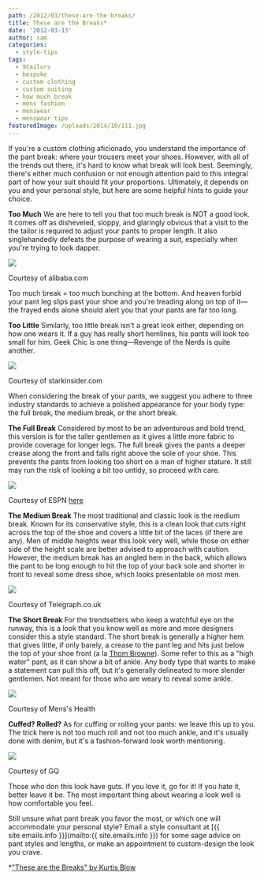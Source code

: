 ```yaml
---
path: /2012/03/these-are-the-breaks/
title: These are the Breaks*
date: '2012-03-13'
author: sam
categories:
  - style-tips
tags:
  - 9tailors
  - bespoke
  - custom clothing
  - custom suiting
  - how much break
  - mens fashion
  - menswear
  - menswear tips
featuredImage: /uploads/2014/10/111.jpg
---
```

If you're a custom clothing aficionado, you understand the importance of the pant break: where your trousers meet your shoes. However, with all of the trends out there, it's hard to know what break will look best. Seemingly, there's either much confusion or not enough attention paid to this integral part of how your suit should fit your proportions. Ultimately, it depends on you and your personal style, but here are some helpful hints to guide your choice.

**Too Much**
We are here to tell you that too much break is NOT a good look. It comes off as disheveled, sloppy, and glaringly obvious that a visit to the the tailor is required to adjust your pants to proper length. It also singlehandedly defeats the purpose of wearing a suit, especially when you're trying to look dapper.

[![](http://4.bp.blogspot.com/-K-hhyGn4ZCQ/T159rdM4kqI/AAAAAAAAAAw/pEp-lZw1rsc/s320/TooMuchBreak.jpg)](http://4.bp.blogspot.com/-K-hhyGn4ZCQ/T159rdM4kqI/AAAAAAAAAAw/pEp-lZw1rsc/s1600/TooMuchBreak.jpg)

Courtesy of alibaba.com

Too much break = too much bunching at the bottom. And heaven forbid your pant leg slips past your shoe and you're treading along on top of it—the frayed ends alone should alert you that your pants are far too long.

**Too Little**
Similarly, too little break isn't a great look either, depending on how one wears it. If a guy has really short hemlines, his pants will look too small for him. Geek Chic is one thing—Revenge of the Nerds is quite another.

[![](http://4.bp.blogspot.com/-CuWIS9eZsR8/T15_NETvLDI/AAAAAAAAAA4/KkKXoqeaKyw/s320/revenge-of-the-nerds.jpg)](http://4.bp.blogspot.com/-CuWIS9eZsR8/T15_NETvLDI/AAAAAAAAAA4/KkKXoqeaKyw/s1600/revenge-of-the-nerds.jpg)

Courtesy of starkinsider.com

When considering the break of your pants, we suggest you adhere to three industry standards to achieve a polished appearance for your body type: the full break, the medium break, or the short break.

****The Full Break****
Considered by most to be an adventurous and bold trend, this version is for the taller gentlemen as it gives a little more fabric to provide coverage for longer legs. The full break gives the pants a deeper crease along the front and falls right above the sole of your shoe. This prevents the pants from looking too short on a man of higher stature. It still may run the risk of looking a bit too untidy, so proceed with care.

[![](http://3.bp.blogspot.com/-rLRppp7-3zw/T16DpFnZTTI/AAAAAAAAABA/JegXD0O0G5w/s320/fourstars576.jpg)](http://3.bp.blogspot.com/-rLRppp7-3zw/T16DpFnZTTI/AAAAAAAAABA/JegXD0O0G5w/s1600/fourstars576.jpg)

Courtesy of ESPN [here](http://espn.go.com/blog/boston/celtics/post/_/id/4680939/all-star-2011-four-stars)

**The Medium Break**
The most traditional and classic look is the medium break. Known for its conservative style, this is a clean look that cuts right across the top of the shoe and covers a little bit of the laces (if there are any). Men of middle heights wear this look very well, while those on either side of the height scale are better advised to approach with caution. However, the medium break has an angled hem in the back, which allows the pant to be long enough to hit the top of your back sole and shorter in front to reveal some dress shoe, which looks presentable on most men.

[![](http://2.bp.blogspot.com/-mta6U1faf8Y/T16R93j-P0I/AAAAAAAAABQ/6OiNuUI1a6M/s320/Marks-and-Sparks-c_1861264a.jpg)](http://2.bp.blogspot.com/-mta6U1faf8Y/T16R93j-P0I/AAAAAAAAABQ/6OiNuUI1a6M/s1600/Marks-and-Sparks-c_1861264a.jpg)

Courtesy of Telegraph.co.uk

**The Short Break**
For the trendsetters who keep a watchful eye on the runway, this is a look that you know well as more and more designers consider this a style standard. The short break is generally a higher hem that gives little, if only barely, a crease to the pant leg and hits just below the top of your shoe front (a la [Thom Browne](http://guy.com/2011/10/12/covering-your-ass-thom-brownes-silly-pants-make-sense/)). Some refer to this as a "high water" pant, as it can show a bit of ankle. Any body type that wants to make a statement can pull this off, but it's generally delineated to more slender gentlemen. Not meant for those who are weary to reveal some ankle.

[![](http://3.bp.blogspot.com/-Ygw3tUjiSxg/T16WX0EnPeI/AAAAAAAAABY/BfU1m6vrXDY/s1600/ankles-250x300.jpg)](http://3.bp.blogspot.com/-Ygw3tUjiSxg/T16WX0EnPeI/AAAAAAAAABY/BfU1m6vrXDY/s1600/ankles-250x300.jpg)

Courtesy of Mens's Health

**Cuffed? Rolled?**
As for cuffing or rolling your pants: we leave this up to you. The trick here is not too much roll and not too much ankle, and it's usually done with denim, but it's a fashion-forward look worth mentioning.

[![](http://4.bp.blogspot.com/-nANbV2YmdKo/T16Qk8OYKfI/AAAAAAAAABI/i8laKfBkB7o/s320/trey-songz-01.jpg)](http://4.bp.blogspot.com/-nANbV2YmdKo/T16Qk8OYKfI/AAAAAAAAABI/i8laKfBkB7o/s1600/trey-songz-01.jpg)

Courtesy of GQ

Those who don this look have guts. If you love it, go for it! If you hate it, better leave it be. The most important thing about wearing a look well is how comfortable you feel.

Still unsure what pant break you favor the most, or which one will accommodate your personal style? Email a style consultant at [{{ site.emails.info }}](mailto:{{ site.emails.info }}) for some sage advice on pant styles and lengths, or make an appointment to custom-design the look you crave.

\*["These are the Breaks" by Kurtis Blow](http://www.youtube.com/watch?v=5ZDUEilS5M4)